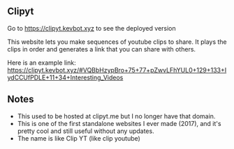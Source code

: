 ## Clipyt
Go to https://clipyt.kevbot.xyz to see the deployed version  

This website lets you make sequences of youtube clips to share. It plays the clips in order and generates a link that you can share with others.  

Here is an example link:  
https://clipyt.kevbot.xyz/#VQBbHzypBro+75+77+pZwvLFhYUL0+129+133+IydCCUfPDLE+11+34+Interesting_Videos


## Notes
- This used to be hosted at clipyt.me but I no longer have that domain.
- This is one of the first standalone websites I ever made (2017), and it's pretty cool and still useful without any updates.
- The name is like Clip YT (like clip youtube)

